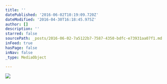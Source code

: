 ```yaml
---
title: ''
datePublished: '2016-06-02T10:19:09.720Z'
dateModified: '2016-04-30T16:18:45.975Z'
author: []
description: ''
starred: false
sourcePath: _posts/2016-06-02-7a5122b7-7587-4350-bdfc-e73931aa07f1.md
inFeed: true
hasPage: false
inNav: false
_type: MediaObject

---
```

![](https://the-grid-user-content.s3-us-west-2.amazonaws.com/6d3f303e-b785-4732-ba09-a94b6e187b3e.jpg)